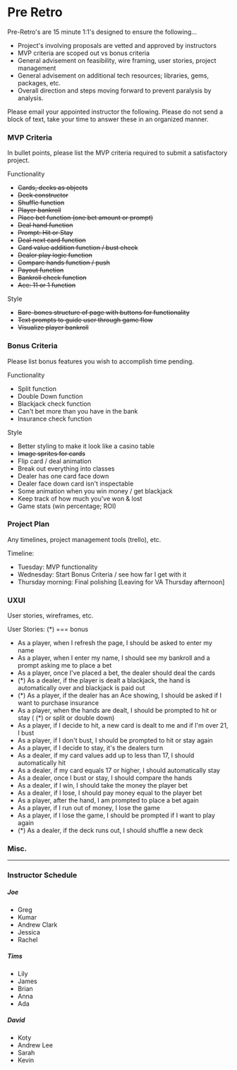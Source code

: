  # Pre Retro

Pre-Retro's are 15 minute 1:1's designed to ensure the following...

- Project's involving proposals are vetted and approved by instructors
- MVP criteria are scoped out vs bonus criteria
- General advisement on feasibility, wire framing, user stories, project management
- General advisement on additional tech resources; libraries, gems, packages, etc.
- Overall direction and steps moving forward to prevent paralysis by analysis.


Please email your appointed instructor the following. Please do not send a block of text, take your time to answer these in an organized manner.


### MVP Criteria
In bullet points, please list the MVP criteria required to submit a satisfactory project.

Functionality
- ~~Cards, decks as objects~~
- ~~Deck constructor~~
- ~~Shuffle function~~
- ~~Player bankroll~~
- ~~Place bet function (one bet amount or prompt)~~
- ~~Deal hand function~~
- ~~Prompt: Hit or Stay~~
- ~~Deal next card function~~
- ~~Card value addition function / bust check~~
- ~~Dealer play logic function~~
- ~~Compare hands function / push~~
- ~~Payout function~~
- ~~Bankroll check function~~
- ~~Ace: 11 or 1 function~~

Style
- ~~Bare-bones structure of page with buttons for functionality~~
- ~~Text prompts to guide user through game flow~~
- ~~Visualize player bankroll~~

### Bonus Criteria
Please list bonus features you wish to accomplish time pending.

Functionality
- Split function
- Double Down function
- Blackjack check function
- Can't bet more than you have in the bank
- Insurance check function 

Style
- Better styling to make it look like a casino table
- ~~Image sprites for cards~~
- Flip card / deal animation
- Break out everything into classes
- Dealer has one card face down
- Dealer face down card isn't inspectable
- Some animation when you win money / get blackjack
- Keep track of how much you've won & lost
- Game stats (win percentage; ROI)

### Project Plan
Any timelines, project management tools (trello), etc.

Timeline:
- Tuesday: MVP functionality
- Wednesday: Start Bonus Criteria / see how far I get with it
- Thursday morning: Final polishing [Leaving for VA Thursday afternoon]

### UXUI
User stories, wireframes, etc.

User Stories:
(*) === bonus

- As a player, when I refresh the page, I should be asked to enter my name
- As a player, when I enter my name, I should see my bankroll and a prompt asking me to place a bet
- As a player, once I've placed a bet, the dealer should deal the cards
- (*) As a dealer, if the player is dealt a blackjack, the hand is automatically over and blackjack is paid out
- (*) As a player, if the dealer has an Ace showing, I should be asked if I want to purchase insurance
- As a player, when the hands are dealt, I should be prompted to hit or stay ( (*) or split or double down)
- As a player, if I decide to hit, a new card is dealt to me and if I'm over 21, I bust
- As a player, if I don't bust, I should be prompted to hit or stay again
- As a player, if I decide to stay, it's the dealers turn
- As a dealer, if my card values add up to less than 17, I should automatically hit
- As a dealer, if my card equals 17 or higher, I should automatically stay
- As a dealer, once I bust or stay, I should compare the hands
- As a dealer, if I win, I should take the money the player bet
- As a dealer, if I lose, I should pay money equal to the player bet
- As a player, after the hand, I am prompted to place a bet again
- As a player, if I run out of money, I lose the game
- As a player, if I lose the game, I should be prompted if I want to play again
- (*) As a dealer, if the deck runs out, I should shuffle a new deck

### Misc.




-----

### Instructor Schedule
##### Joe
- Greg
- Kumar
- Andrew Clark
- Jessica
- Rachel

##### Tims
- Lily
- James
- Brian
- Anna
- Ada

##### David
- Koty
- Andrew Lee
- Sarah
- Kevin
